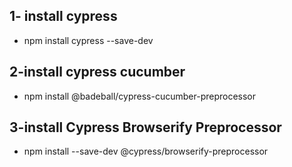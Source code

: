 ## 1- install cypress
 - npm install cypress --save-dev
## 2-install cypress cucumber
 - npm install @badeball/cypress-cucumber-preprocessor
## 3-install Cypress Browserify Preprocessor
 - npm install --save-dev @cypress/browserify-preprocessor